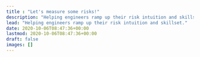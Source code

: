 ```yaml
---
title : "Let's measure some risks!"
description: "Helping engineers ramp up their risk intuition and skillset."
lead: "Helping engineers ramp up their risk intuition and skillset."
date: 2020-10-06T08:47:36+00:00
lastmod: 2020-10-06T08:47:36+00:00
draft: false
images: []
---
```

